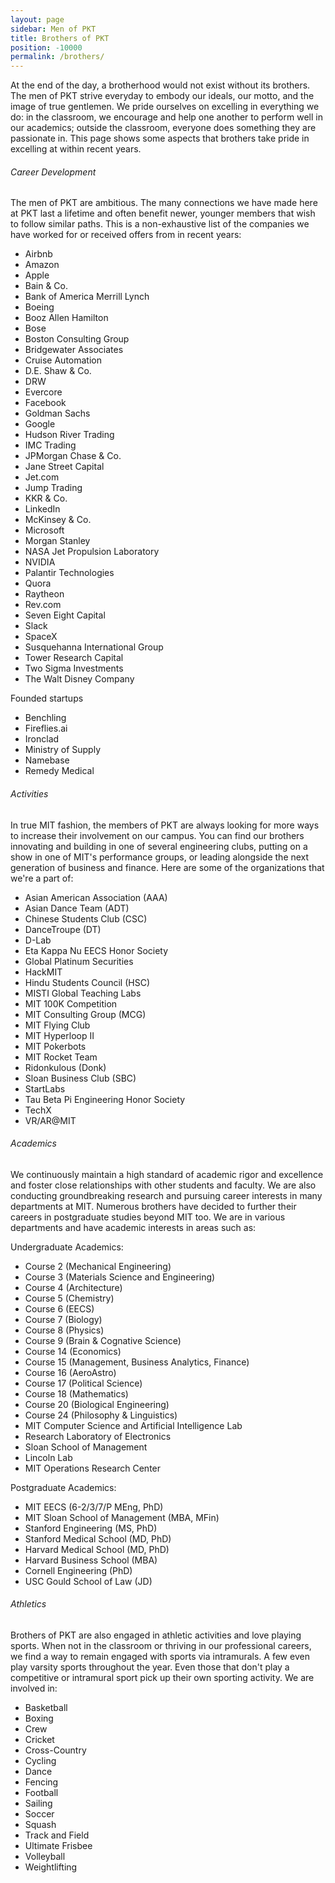 ```yaml
---
layout: page
sidebar: Men of PKT
title: Brothers of PKT
position: -10000
permalink: /brothers/
---
```

At the end of the day, a brotherhood would not exist without its brothers. The men of PKT strive everyday to embody our ideals, our motto, and the image of true gentlemen. We pride ourselves on excelling in everything we do: in the classroom, we encourage and help one another to perform well in our academics; outside the classroom, everyone does something they are passionate in. This page shows some aspects that brothers take pride in excelling at within recent years.

###### Career Development

The men of PKT are ambitious. The many connections we have made here at PKT last a lifetime and often benefit newer, younger members that wish to follow similar paths. This is a non-exhaustive list of the companies we have worked for or received offers from in recent years:


<ul class=triple>
    <li>Airbnb</li>
    <li>Amazon</li>
    <li>Apple</li>
    <li>Bain & Co.</li>
    <li>Bank of America Merrill Lynch</li>
    <li>Boeing</li>
    <li>Booz Allen Hamilton</li>
    <li>Bose</li>
    <li>Boston Consulting Group</li>
    <li>Bridgewater Associates</li>
    <li>Cruise Automation</li>
    <li>D.E. Shaw & Co.</li>
    <li>DRW</li>
    <li>Evercore</li>
    <li>Facebook</li>
    <li>Goldman Sachs</li>
    <li>Google</li>
    <li>Hudson River Trading</li>
    <li>IMC Trading</li>
    <li>JPMorgan Chase & Co.</li>
    <li>Jane Street Capital</li>
    <li>Jet.com</li>
    <li>Jump Trading</li>
    <li>KKR & Co.</li>
    <li>LinkedIn</li>
    <li>McKinsey & Co.</li>
    <li>Microsoft</li>
    <li>Morgan Stanley</li>
    <li>NASA Jet Propulsion Laboratory</li>
    <li>NVIDIA</li>
    <li>Palantir Technologies</li>
    <li>Quora</li>
    <li>Raytheon</li>
    <li>Rev.com</li>
    <li>Seven Eight Capital</li>
    <li>Slack</li>
    <li>SpaceX</li>
    <li>Susquehanna International Group</li>
    <li>Tower Research Capital</li>
    <li>Two Sigma Investments</li>
    <li>The Walt Disney Company</li>
</ul>


Founded startups

- Benchling
- Fireflies.ai
- Ironclad
- Ministry of Supply
- Namebase
- Remedy Medical


###### Activities
In true MIT fashion, the members of PKT are always looking for more ways to increase their involvement on our campus. You can find our brothers innovating and building in one of several engineering clubs, putting on a show in one of MIT's performance groups, or leading alongside the next generation of business and finance. Here are some of the organizations that we're a part of:


<ul class=double>
    <li>Asian American Association (AAA)</li>
    <li>Asian Dance Team (ADT)</li>
    <li>Chinese Students Club (CSC)</li>
    <li>DanceTroupe (DT)</li>
    <li>D-Lab</li>
    <li>Eta Kappa Nu EECS Honor Society</li>
    <li>Global Platinum Securities</li>
    <li>HackMIT</li>
    <li>Hindu Students Council (HSC)</li>
    <li>MISTI Global Teaching Labs</li>
    <li>MIT 100K Competition</li>
    <li>MIT Consulting Group (MCG)</li>
    <li>MIT Flying Club</li>
    <li>MIT Hyperloop II</li>
    <li>MIT Pokerbots</li>
    <li>MIT Rocket Team</li>
    <li>Ridonkulous (Donk)</li>
    <li>Sloan Business Club (SBC)</li>
    <li>StartLabs</li>
    <li>Tau Beta Pi Engineering Honor Society</li>
    <li>TechX</li>
    <li>VR/AR@MIT</li>
</ul>

###### Academics

We continuously maintain a high standard of academic rigor and excellence and foster close relationships with other students and faculty. We are also conducting groundbreaking research and pursuing career interests in many departments at MIT. Numerous brothers have decided to further their careers in postgraduate studies beyond MIT too. We are in various departments and have academic interests in areas such as:

Undergraduate Academics:

<ul class=double>
    <li>Course 2 (Mechanical Engineering)</li>
    <li>Course 3 (Materials Science and Engineering)</li>
    <li>Course 4 (Architecture)</li>
    <li>Course 5 (Chemistry)</li>
    <li>Course 6 (EECS)</li>
    <li>Course 7 (Biology)</li>
    <li>Course 8 (Physics)</li>
    <li>Course 9 (Brain & Cognative Science)</li>
    <li>Course 14 (Economics)</li>
    <li>Course 15 (Management, Business Analytics, Finance)</li>
    <li>Course 16 (AeroAstro)</li>
    <li>Course 17 (Political Science)</li>
    <li>Course 18 (Mathematics)</li>
    <li>Course 20 (Biological Engineering)</li>
    <li>Course 24 (Philosophy & Linguistics)</li>
    <li>MIT Computer Science and Artificial Intelligence Lab</li>
    <li>Research Laboratory of Electronics</li>
    <li>Sloan School of Management</li>
    <li>Lincoln Lab</li>
    <li>MIT Operations Research Center</li>
</ul>

Postgraduate Academics:

- MIT EECS (6-2/3/7/P MEng, PhD)
- MIT Sloan School of Management (MBA, MFin)
- Stanford Engineering (MS, PhD)
- Stanford Medical School (MD, PhD)
- Harvard Medical School (MD, PhD)
- Harvard Business School (MBA)
- Cornell Engineering (PhD)
- USC Gould School of Law (JD)

###### Athletics

Brothers of PKT are also engaged in athletic activities and love playing sports. When not in the classroom or thriving in our professional careers, we find a way to remain engaged with sports via intramurals. A few even play varsity sports throughout the year. Even those that don't play a competitive or intramural sport pick up their own sporting activity. We are involved in:

<ul class=double>
    <li>Basketball</li>
    <li>Boxing</li>
    <li>Crew</li>
    <li>Cricket</li>
    <li>Cross-Country</li>
    <li>Cycling</li>
    <li>Dance</li>
    <li>Fencing</li>
    <li>Football</li>
    <li>Sailing</li>
    <li>Soccer</li>
    <li>Squash</li>
    <li>Track and Field</li>
    <li>Ultimate Frisbee</li>
    <li>Volleyball</li>
    <li>Weightlifting</li>
</ul>
